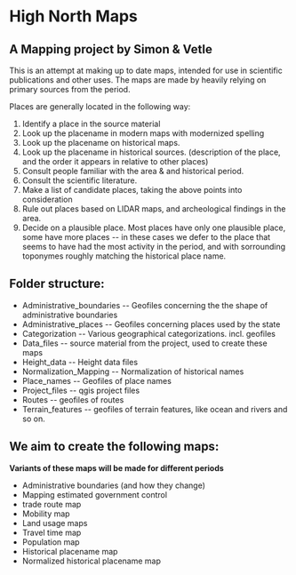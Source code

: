 # High North Maps

## A Mapping project by Simon & Vetle

This is an attempt at making up to date maps, intended for use in scientific publications and other uses. The maps are made by heavily relying on primary sources from the period. 

Places are generally located in the following way:
1. Identify a place in the source material
2. Look up the placename in modern maps with modernized spelling
3. Look up the placename on historical maps.
4. Look up the placename in historical sources. (description of the place, and the order it appears in relative to other places)
5. Consult people familiar with the area & and historical period.
6. Consult the scientific literature.
7. Make a list of candidate places, taking the above points into consideration
8. Rule out places based on LIDAR maps, and archeological findings in the area.
9. Decide on a plausible place. Most places have only one plausible place, some have more places -- in these cases we defer to the place that seems to have had the most activity in the period, and with sorrounding toponymes roughly matching the historical place name. 

## Folder structure:

- Administrative_boundaries -- Geofiles concerning the the shape of administrative boundaries
- Administrative_places -- Geofiles concerning places used by the state
- Categorization -- Various geographical categorizations. incl. geofiles
- Data_files -- source material from the project, used to create these maps
- Height_data -- Height data files 
- Normalization_Mapping -- Normalization of historical names 
- Place_names -- Geofiles of place names
- Project_files -- qgis project files
- Routes -- geofiles of routes
- Terrain_features -- geofiles of terrain features, like ocean and rivers and so on. 

## We aim to create the following maps: 

**Variants of these maps will be made for different periods**

- Administrative boundaries (and how they change)
- Mapping estimated government control
- trade route map
- Mobility map
- Land usage maps
- Travel time map
- Population map 
- Historical placename map
- Normalized historical placename map 
